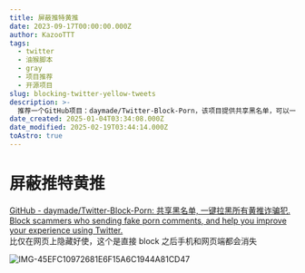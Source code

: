 ```yaml
---
title: 屏蔽推特黄推
date: 2023-09-17T00:00:00.000Z
author: KazooTTT
tags:
  - twitter
  - 油猴脚本
  - gray
  - 项目推荐
  - 开源项目
slug: blocking-twitter-yellow-tweets
description: >-
  推荐一个GitHub项目：daymade/Twitter-Block-Porn，该项目提供共享黑名单，可以一键拉黑所有发送假色情评论的诈骗账号，有效提升使用Twitter的体验。此方法比仅在网页上隐藏更有效，因为一旦拉黑，无论在手机端还是网页端，相关内容都会消失。
date_created: 2025-01-04T03:34:08.000Z
date_modified: 2025-02-19T03:44:14.000Z
toAstro: true
---
```


# 屏蔽推特黄推

[GitHub - daymade/Twitter-Block-Porn: 共享黑名单, 一键拉黑所有黄推诈骗犯. Block scammers who sending fake porn comments, and help you improve your experience using Twitter.](<https://github.com/daymade/Twitter-Block-Porn>)  
比仅在网页上隐藏好使，这个是直接 block 之后手机和网页端都会消失

![IMG-45EFC10972681E6F15A6C1944A81CD47](<https://pictures.kazoottt.top/2025/01/20250122-45efc10972681e6f15a6c1944a81cd47.png>)
